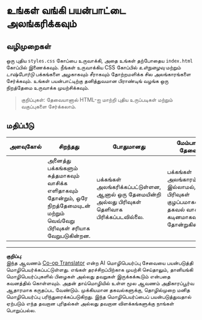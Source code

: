 <!--
CO_OP_TRANSLATOR_METADATA:
{
  "original_hash": "474f3ab1ee755ca980fc9104a0316e17",
  "translation_date": "2025-10-11T12:07:47+00:00",
  "source_file": "7-bank-project/2-forms/assignment.md",
  "language_code": "ta"
}
-->
# உங்கள் வங்கி பயன்பாட்டை அலங்கரிக்கவும்

## வழிமுறைகள்

ஒரு புதிய `styles.css` கோப்பை உருவாக்கி, அதை உங்கள் தற்போதைய `index.html` கோப்பில் இணைக்கவும். நீங்கள் உருவாக்கிய CSS கோப்பில் *உள்நுழைவு* மற்றும் *டாஷ்போர்டு* பக்கங்களை அழகாகவும் சீராகவும் தோற்றமளிக்க சில அலங்காரங்களை சேர்க்கவும். உங்கள் பயன்பாட்டிற்கு தனித்துவமான பிராண்டிங் வழங்க ஒரு நிறத்தேமை உருவாக்க முயற்சிக்கவும்.

> குறிப்புகள்: தேவையானால் HTML-ஐ மாற்றி புதிய உருப்படிகள் மற்றும் வகுப்புகளை சேர்க்கலாம்.

## மதிப்பீடு

| அளவுகோல் | சிறந்தது                                                                                                               | போதுமானது                                                                       | மேம்பாடு தேவை                                                                             |
| -------- | ----------------------------------------------------------------------------------------------------------------------- | ------------------------------------------------------------------------------ | --------------------------------------------------------------------------------------------- |
|          | அனைத்து பக்கங்களும் சுத்தமாகவும் வாசிக்க எளிதாகவும் தோன்றும், ஒரே நிறத்தேமையுடன் மற்றும் வெவ்வேறு பிரிவுகள் சரியாக வேறுபடுகின்றன. | பக்கங்கள் அலங்கரிக்கப்பட்டுள்ளன, ஆனால் ஒரு தேமையின்றி அல்லது பிரிவுகள் தெளிவாக பிரிக்கப்படவில்லை. | பக்கங்கள் அலங்காரம் இல்லாமல், பிரிவுகள் குழப்பமாகவும் தகவல் வாசிக்க கடினமாகவும் தோன்றுகின்றன. |

---

**குறிப்பு**:  
இந்த ஆவணம் [Co-op Translator](https://github.com/Azure/co-op-translator) என்ற AI மொழிபெயர்ப்பு சேவையை பயன்படுத்தி மொழிபெயர்க்கப்பட்டுள்ளது. எங்கள் தரச்சிறப்பிற்காக முயற்சி செய்தாலும், தானியங்கி மொழிபெயர்ப்புகளில் பிழைகள் அல்லது தவறுகள் இருக்கக்கூடும் என்பதை கவனத்தில் கொள்ளவும். அதன் தாய்மொழியில் உள்ள மூல ஆவணம் அதிகாரப்பூர்வ ஆதாரமாக கருதப்பட வேண்டும். முக்கியமான தகவல்களுக்கு, தொழில்முறை மனித மொழிபெயர்ப்பு பரிந்துரைக்கப்படுகிறது. இந்த மொழிபெயர்ப்பைப் பயன்படுத்துவதால் ஏற்படும் எந்த தவறான புரிதல்கள் அல்லது தவறான விளக்கங்களுக்கு நாங்கள் பொறுப்பல்ல.